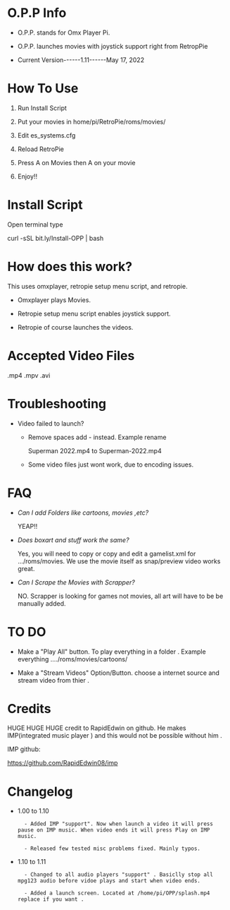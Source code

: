 # O.P.P Info

- O.P.P. stands for Omx Player Pi.

- O.P.P. launches movies with joystick support right from RetropPie

- Current Version------1.11------May 17, 2022

# How To Use 

1. Run Install Script

2. Put your movies in home/pi/RetroPie/roms/movies/

3. Edit es_systems.cfg

4. Reload RetroPie

5. Press A on Movies then A on your movie

6. Enjoy!!

# Install Script 

Open terminal type 

curl -sSL bit.ly/Install-OPP | bash


# How does this work? 

This uses omxplayer, retropie setup menu script, and retropie. 

- Omxplayer plays Movies.

- Retropie setup menu script enables joystick support.
 
- Retropie of course launches the videos.


# Accepted Video Files 

.mp4 .mpv .avi 

# Troubleshooting 

- Video failed to launch? 
 
    - Remove spaces add - instead. Example rename 
     
      Superman 2022.mp4 to Superman-2022.mp4

    - Some video files just wont work, due to encoding issues.
 
# FAQ

- *Can I add Folders like cartoons, movies ,etc?*
 
     YEAP!!
 
- *Does boxart and stuff work the same?*

     Yes, you will need to copy or copy and edit a gamelist.xml for .../roms/movies. We use the movie itself as snap/preview video works great. 
 
- *Can I Scrape the Movies with Scrapper?*

     NO. Scrapper is looking for games not movies, all art will have to be be manually added.

# TO DO 

- Make a "Play All" button. To play everything in a folder . Example everything ..../roms/movies/cartoons/

- Make a "Stream Videos" Option/Button. choose a internet source and stream video from thier . 


# Credits 

HUGE HUGE HUGE credit to RapidEdwin on github. He makes IMP(integrated music player ) and this would not be possible without him .

IMP github:

https://github.com/RapidEdwin08/imp

# Changelog

- 1.00 to 1.10

        - Added IMP "support". Now when launch a video it will press pause on IMP music. When video ends it will press Play on IMP music.

        - Released few tested misc problems fixed. Mainly typos. 


- 1.10 to 1.11

        - Changed to all audio players "support" . Basiclly stop all mpg123 audio before vidoe plays and start when video ends.

        - Added a launch screen. Located at /home/pi/OPP/splash.mp4   replace if you want .
